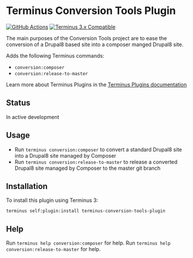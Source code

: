 # Terminus Conversion Tools Plugin

[![GitHub Actions](https://github.com/pantheon-systems/terminus-conversion-tools-plugin/actions/workflows/workflow.yml/badge.svg)](https://github.com/pantheon-systems/terminus-conversion-tools-plugin/actions/workflows/workflow.yml)
[![Terminus 3.x Compatible](https://img.shields.io/badge/terminus-3.x-green.svg)](https://github.com/pantheon-systems/terminus/tree/3.x)

The main purposes of the Conversion Tools project are to ease the conversion of a Drupal8 based site into a composer manged Drupal8 site.

Adds the following Terminus commands:
* `conversion:composer`
* `conversion:release-to-master`

Learn more about Terminus Plugins in the [Terminus Plugins documentation](https://pantheon.io/docs/terminus/plugins)

## Status

In active development

## Usage
* Run `terminus conversion:composer` to convert a standard Drupal8 site into a Drupal8 site managed by Composer
* Run `terminus conversion:release-to-master` to release a converted Drupal8 site managed by Composer to the master git branch

## Installation

To install this plugin using Terminus 3:
```
terminus self:plugin:install terminus-conversion-tools-plugin
```

## Help
Run `terminus help conversion:composer` for help.
Run `terminus help conversion:release-to-master` for help.
